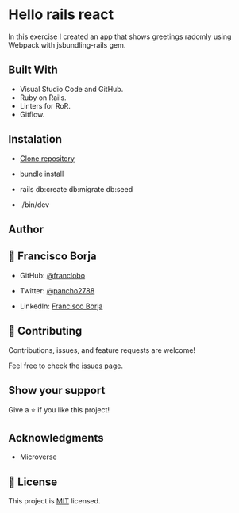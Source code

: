 # Hello rails react

In this exercise I created an app that shows greetings radomly using Webpack with jsbundling-rails gem.

## Built With

- Visual Studio Code and GitHub.
- Ruby on Rails.
- Linters for RoR.
- Gitflow.

## Instalation

- [Clone repository](git@github.com:franclobo/hello-rails-react.git)

- bundle install

- rails db:create db:migrate db:seed

- ./bin/dev

## Author

## 👤 Francisco Borja

- GitHub: [@franclobo](https://github.com/franclobo)

- Twitter: [@pancho2788](https://twitter.com/Pancho2788)

- LinkedIn: [Francisco Borja](https://www.linkedin.com/in/francisco-borja-lobato/)

## 🤝 Contributing

Contributions, issues, and feature requests are welcome!

Feel free to check the [issues page](../../issues/).

## Show your support

Give a ⭐️ if you like this project!

## Acknowledgments

- Microverse

## 📝 License

This project is [MIT](./LICENSE) licensed.
